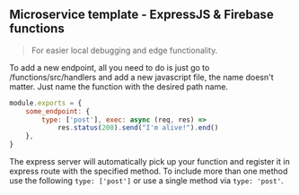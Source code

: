 ## Microservice template - ExpressJS & Firebase functions
> For easier local debugging and edge functionality.

To add a new endpoint, all you need to do is just go to /functions/src/handlers and add a new javascript file, the name doesn't matter.
Just name the function with the desired path name.
```javascript
module.exports = {
    some_endpoint: {
        type: ['post'], exec: async (req, res) =>
            res.status(200).send("I'm alive!").end()
    },
}
```
The express server will automatically pick up your function and register it in express route with the specified method.
To include more than one method use the following
`type: ['post']`  or use a single method via `type: 'post'`.